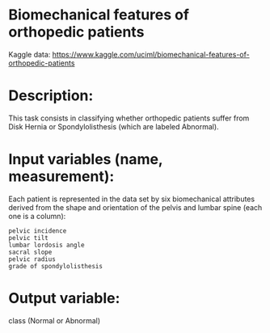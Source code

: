 # Biomechanical features of orthopedic patients

Kaggle data: https://www.kaggle.com/uciml/biomechanical-features-of-orthopedic-patients

# Description:

This task consists in classifying whether orthopedic patients suffer from Disk Hernia or Spondylolisthesis (which are labeled Abnormal).

# Input variables (name, measurement):

Each patient is represented in the data set by six biomechanical attributes derived from the shape and orientation of the pelvis and lumbar spine (each one is a column):

    pelvic incidence
    pelvic tilt
    lumbar lordosis angle
    sacral slope
    pelvic radius
    grade of spondylolisthesis

# Output variable:

class (Normal or Abnormal)

